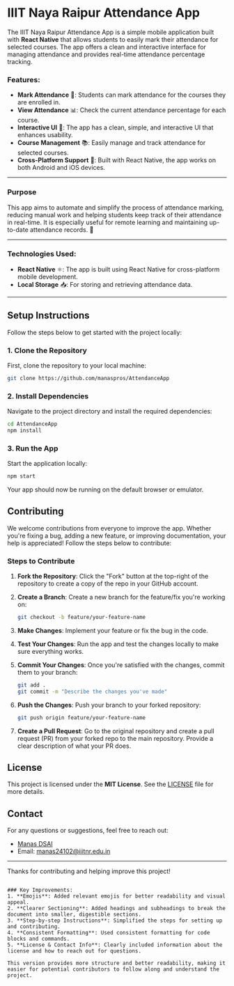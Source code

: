 
# IIIT Naya Raipur Attendance App

The IIIT Naya Raipur Attendance App is a simple mobile application built with **React Native** that allows students to easily mark their attendance for selected courses. The app offers a clean and interactive interface for managing attendance and provides real-time attendance percentage tracking.

### Features:
- **Mark Attendance** 📝: Students can mark attendance for the courses they are enrolled in.
- **View Attendance** 📊: Check the current attendance percentage for each course.
- **Interactive UI** 🎨: The app has a clean, simple, and interactive UI that enhances usability.
- **Course Management** 📚: Easily manage and track attendance for selected courses.
- **Cross-Platform Support** 📱: Built with React Native, the app works on both Android and iOS devices.

--- 

### Purpose
This app aims to automate and simplify the process of attendance marking, reducing manual work and helping students keep track of their attendance in real-time. It is especially useful for remote learning and maintaining up-to-date attendance records. 🚀

---

### Technologies Used:
- **React Native** ⚛️: The app is built using React Native for cross-platform mobile development.
- **Local Storage** 📥: For storing and retrieving attendance data.

---

## Setup Instructions

Follow the steps below to get started with the project locally:

### 1. Clone the Repository

First, clone the repository to your local machine:

```bash
git clone https://github.com/manaspros/AttendanceApp
```

### 2. Install Dependencies

Navigate to the project directory and install the required dependencies:

```bash
cd AttendanceApp
npm install
```

### 3. Run the App

Start the application locally:

```bash
npm start
```

Your app should now be running on the default browser or emulator.

## Contributing

We welcome contributions from everyone to improve the app. Whether you're fixing a bug, adding a new feature, or improving documentation, your help is appreciated! Follow the steps below to contribute:

### Steps to Contribute

1. **Fork the Repository**: Click the "Fork" button at the top-right of the repository to create a copy of the repo in your GitHub account.
2. **Create a Branch**: Create a new branch for the feature/fix you're working on:
   
   ```bash
   git checkout -b feature/your-feature-name
   ```
   
3. **Make Changes**: Implement your feature or fix the bug in the code.
4. **Test Your Changes**: Run the app and test the changes locally to make sure everything works.
5. **Commit Your Changes**: Once you're satisfied with the changes, commit them to your branch:

   ```bash
   git add .
   git commit -m "Describe the changes you've made"
   ```

6. **Push the Changes**: Push your branch to your forked repository:

   ```bash
   git push origin feature/your-feature-name
   ```

7. **Create a Pull Request**: Go to the original repository and create a pull request (PR) from your forked repo to the main repository. Provide a clear description of what your PR does.

## License

This project is licensed under the **MIT License**. See the [LICENSE](LICENSE) file for more details.

## Contact

For any questions or suggestions, feel free to reach out:

- [Manas DSAI](https://github.com/manaspros)
- Email: manas24102@iiitnr.edu.in

---

Thanks for contributing and helping improve this project!
```

### Key Improvements:
1. **Emojis**: Added relevant emojis for better readability and visual appeal.
2. **Clearer Sectioning**: Added headings and subheadings to break the document into smaller, digestible sections.
3. **Step-by-step Instructions**: Simplified the steps for setting up and contributing.
4. **Consistent Formatting**: Used consistent formatting for code blocks and commands.
5. **License & Contact Info**: Clearly included information about the license and how to reach out for questions.

This version provides more structure and better readability, making it easier for potential contributors to follow along and understand the project.
